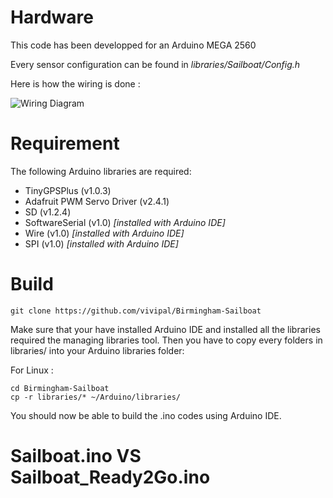 # Hardware

This code has been developped for an Arduino MEGA 2560

Every sensor configuration can be found in *libraries/Sailboat/Config.h*

Here is how the wiring is done :

![Wiring Diagram](images/wiring_diagram.svg)

# Requirement

The following Arduino libraries are required:
- TinyGPSPlus (v1.0.3)
- Adafruit PWM Servo Driver (v2.4.1)
- SD (v1.2.4)
- SoftwareSerial (v1.0) *[installed with Arduino IDE]*
- Wire (v1.0) *[installed with Arduino IDE]*
- SPI (v1.0) *[installed with Arduino IDE]*




# Build

```
git clone https://github.com/vivipal/Birmingham-Sailboat
```

Make sure that your have installed Arduino IDE and installed all the libraries required the managing libraries tool. Then you have to copy every folders in libraries/ into your Arduino libraries folder:

For Linux :
```console
cd Birmingham-Sailboat
cp -r libraries/* ~/Arduino/libraries/
```

You should now be able to build the .ino codes using Arduino IDE.

# Sailboat.ino VS Sailboat_Ready2Go.ino
